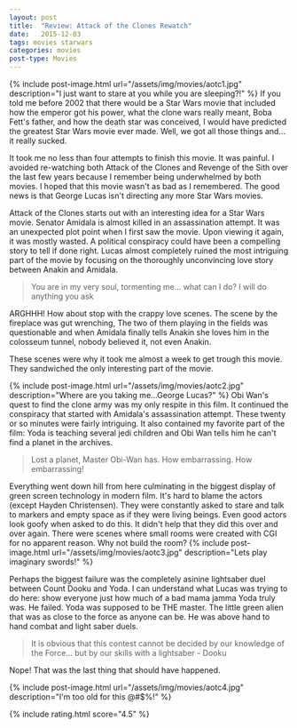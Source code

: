 ```yaml
---
layout: post
title:  "Review: Attack of the Clones Rewatch"
date:   2015-12-03
tags: movies starwars
categories: movies
post-type: Movies
---
```

{% include post-image.html url="/assets/img/movies/aotc1.jpg" description="I just want to stare at you while you are sleeping?!" %}
If you told me before 2002 that there would be a Star Wars movie that included how the emperor got his power, what the clone wars really meant, Boba Fett's father, and how the death star was conceived, I would have predicted the greatest Star Wars movie ever made. Well, we got all those things and... it really sucked.

It took me no less than four attempts to finish this movie. It was painful. I avoided re-watching both Attack of the Clones and Revenge of the Sith over the last few years because I remember being underwhelmed by both movies. I hoped that this movie wasn't as bad as I remembered. The good news is that George Lucas isn't directing any more Star Wars movies.

Attack of the Clones starts out with an interesting idea for a Star Wars movie. Senator Amidala is almost killed in an assassination attempt. It was an unexpected plot point when I first saw the movie. Upon viewing it again, it was mostly wasted. A political conspiracy could have been a compelling story to tell if done right. Lucas almost completely ruined the most intriguing part of the movie by focusing on the thoroughly unconvincing love story between Anakin and Amidala.

>You are in my very soul, tormenting me... what can I do? I will do anything you ask

ARGHHH! How about stop with the crappy love scenes. The scene by the fireplace was gut wrenching, The two of them playing in the fields was questionable and when Amidala finally tells Anakin she loves him in the colosseum tunnel, nobody believed it, not even Anakin.

These scenes were why it took me almost a week to get trough this movie. They sandwiched the only interesting part of the movie.

{% include post-image.html url="/assets/img/movies/aotc2.jpg" description="Where are you taking me...George Lucas?" %}
Obi Wan's quest to find the clone army was my only respite in this film. It continued the conspiracy that started with Amidala's assassination attempt. These twenty or so minutes were fairly intriguing. It also contained my favorite part of the film: Yoda is teaching several jedi children and Obi Wan tells him he can't find a planet in the archives.

>Lost a planet, Master Obi-Wan has. How embarrassing. How embarrassing!

Everything went down hill from here culminating in the biggest display of green screen technology in modern film. It's hard to blame the actors (except Hayden Christensen). They were constantly asked to stare and talk to markers and empty space as if they were living beings. Even good actors look goofy when asked to do this. It didn't help that they did this over and over again. There were scenes where small rooms were created with CGI for no apparent reason. Why not build the room?
{% include post-image.html url="/assets/img/movies/aotc3.jpg" description="Lets play imaginary swords!" %}

Perhaps the biggest failure was the completely asinine lightsaber duel between Count Dooku and Yoda. I can understand what Lucas was trying to do here: show everyone just how much of a bad mama jamma Yoda truly was. He failed. Yoda was supposed to be THE master. The little green alien that was as close to the force as anyone can be. He was above hand to hand combat and light saber duels.

>It is obvious that this contest cannot be decided by our knowledge of the Force... but by our skills with a lightsaber - Dooku

Nope! That was the last thing that should have happened.

{% include post-image.html url="/assets/img/movies/aotc4.jpg" description="I'm too old for this @#$%!" %}


{% include rating.html score="4.5" %}
